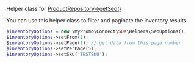 Helper class for [ProductRepository->getSeo()][ProductRepository]

You can use this helper class to filter and paginate the inventory results.

```php
$inventoryOptions = new \MyPromo\Connect\SDK\Helpers\SeoOptions();
$inventoryOptions->setFrom(1);
$inventoryOptions->setPage(1); // get data from this page number
$inventoryOptions->setPerPage(5);
$inventoryOptions->setSku('TESTSKU');
```

[SeoOptions]: ../Helpers/SeoOptions.md
[ProductRepository]: ../Repositories/ProductRepository.md
